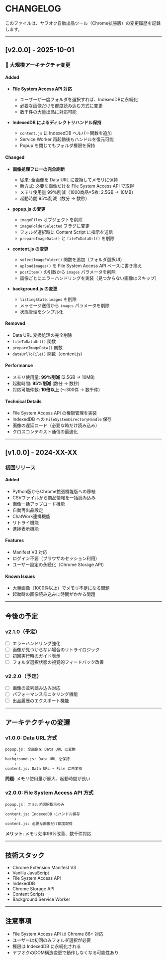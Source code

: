 # CHANGELOG

このファイルは、ヤフオク自動出品ツール（Chrome拡張版）の変更履歴を記録します。

---

## [v2.0.0] - 2025-10-01

### 🚀 大規模アーキテクチャ変更

#### Added
- **File System Access API 対応**
  - ユーザーが一度フォルダを選択すれば、IndexedDBに永続化
  - 必要な画像だけを都度読み込む方式に変更
  - 数千件の大量出品に対応可能

- **IndexedDB によるディレクトリハンドル保持**
  - `content.js` に IndexedDB ヘルパー関数を追加
  - Service Worker 再起動後もハンドルを復元可能
  - Popup を閉じてもフォルダ権限を保持

#### Changed
- **画像処理フローの完全刷新**
  - 従来: 全画像を Data URL に変換してメモリに保持
  - 新方式: 必要な画像だけを File System Access API で取得
  - メモリ使用量 99%削減（1000商品×5枚: 2.5GB → 10MB）
  - 起動時間 95%削減（数分 → 数秒）

- **popup.js の変更**
  - `imageFiles` オブジェクトを削除
  - `imageFolderSelected` フラグに変更
  - フォルダ選択時に Content Script に指示を送信
  - `prepareImageData()` と `fileToDataUrl()` を削除

- **content.js の変更**
  - `selectImageFolder()` 関数を追加（フォルダ選択UI）
  - `uploadImages()` を File System Access API ベースに書き換え
  - `postItem()` の引数から `images` パラメータを削除
  - 画像ごとにエラーハンドリングを実装（見つからない画像はスキップ）

- **background.js の変更**
  - `listingState.images` を削除
  - メッセージ送信から `images` パラメータを削除
  - 状態管理をシンプル化

#### Removed
- Data URL 変換処理の完全削除
- `fileToDataUrl()` 関数
- `prepareImageData()` 関数
- `dataUrlToFile()` 関数（content.js）

#### Performance
- メモリ使用量: **99%削減** (2.5GB → 10MB)
- 起動時間: **95%削減** (数分 → 数秒)
- 対応可能件数: **10倍以上** (〜300件 → 数千件)

#### Technical Details
- File System Access API の権限管理を実装
- IndexedDB への `FileSystemDirectoryHandle` 保存
- 画像の遅延ロード（必要な時だけ読み込み）
- クロスコンテキスト通信の最適化

---

## [v1.0.0] - 2024-XX-XX

### 初回リリース

#### Added
- Python版からChrome拡張機能版への移植
- CSVファイルから商品情報を一括読み込み
- 画像一括アップロード機能
- 自動再出品設定
- ChatWork連携機能
- リトライ機能
- 進捗表示機能

#### Features
- Manifest V3 対応
- ログイン不要（ブラウザのセッション利用）
- ユーザー設定の永続化（Chrome Storage API）

#### Known Issues
- 大量画像（1000件以上）でメモリ不足になる問題
- 起動時の画像読み込みに時間がかかる問題

---

## 今後の予定

### v2.1.0（予定）
- [ ] エラーハンドリング強化
- [ ] 画像が見つからない場合のリトライロジック
- [ ] 初回実行時のガイド表示
- [ ] フォルダ選択状態の視覚的フィードバック改善

### v2.2.0（予定）
- [ ] 画像の並列読み込み対応
- [ ] パフォーマンスモニタリング機能
- [ ] 出品履歴のエクスポート機能

---

## アーキテクチャの変遷

### v1.0.0: Data URL 方式
```
popup.js: 全画像を Data URL に変換
    ↓
background.js: Data URL を保持
    ↓
content.js: Data URL → File に再変換
```
**問題**: メモリ使用量が膨大、起動時間が長い

### v2.0.0: File System Access API 方式
```
popup.js: フォルダ選択指示のみ
    ↓
content.js: IndexedDB にハンドル保存
    ↓
content.js: 必要な画像だけ都度取得
```
**メリット**: メモリ効率99%改善、数千件対応

---

## 技術スタック

- Chrome Extension Manifest V3
- Vanilla JavaScript
- File System Access API
- IndexedDB
- Chrome Storage API
- Content Scripts
- Background Service Worker

---

## 注意事項

- File System Access API は Chrome 86+ 対応
- ユーザーは初回のみフォルダ選択が必要
- 権限は IndexedDB に永続化される
- ヤフオクのDOM構造変更で動作しなくなる可能性あり
